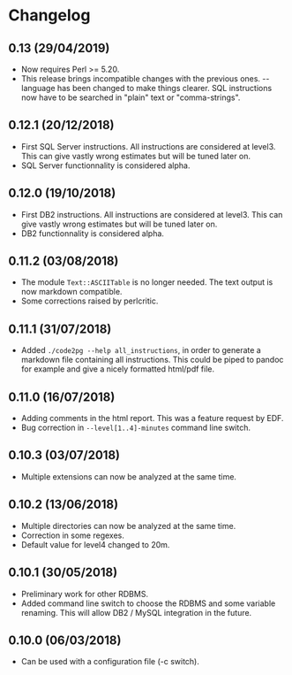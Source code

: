 # Changelog

## 0.13 (29/04/2019)

- Now requires Perl >= 5.20.
- This release brings incompatible changes with the previous ones. --language has been changed to make things clearer. SQL instructions now have to be searched in "plain" text or "comma-strings".

## 0.12.1 (20/12/2018)

- First SQL Server instructions. All instructions are considered at level3. This can give vastly wrong estimates but will be tuned later on.
- SQL Server functionnality is considered alpha.

## 0.12.0 (19/10/2018)

- First DB2 instructions. All instructions are considered at level3. This can give vastly wrong estimates but will be tuned later on.
- DB2 functionnality is considered alpha.

## 0.11.2 (03/08/2018)

- The module `Text::ASCIITable` is no longer needed. The text output is now markdown compatible.
- Some corrections raised by perlcritic. 

## 0.11.1 (31/07/2018)

- Added `./code2pg --help all_instructions`, in order to generate a markdown file containing all instructions. This could be piped to pandoc for example and give a nicely formatted html/pdf file. 

## 0.11.0 (16/07/2018)

- Adding comments in the html report. This was a feature request by EDF. 
- Bug correction in `--level[1..4]-minutes` command line switch.

## 0.10.3 (03/07/2018)

- Multiple extensions can now be analyzed at the same time.

## 0.10.2 (13/06/2018)

- Multiple directories can now be analyzed at the same time.
- Correction in some regexes.
- Default value for level4 changed to 20m. 

## 0.10.1 (30/05/2018)

- Preliminary work for other RDBMS.
- Added command line switch to choose the RDBMS and some variable renaming. This will allow DB2 / MySQL integration in the future.

## 0.10.0 (06/03/2018)

- Can be used with a configuration file (-c switch).
